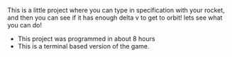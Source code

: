 This is a little project where you can type in specification with your rocket, and then you can see if it has enough
delta v to get to orbit! lets see what you can do!
- This project was programmed in about 8 hours
- This is a terminal based version of the game. 

